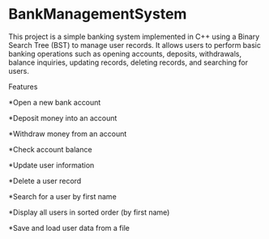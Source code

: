 # BankManagementSystem
This project is a simple banking system implemented in C++ using a Binary Search Tree (BST) to manage user records.
It allows users to perform basic banking operations such as opening accounts, deposits, withdrawals, balance inquiries, updating records, deleting records, and searching for users.

Features

*Open a new bank account

*Deposit money into an account

*Withdraw money from an account

*Check account balance

*Update user information

*Delete a user record

*Search for a user by first name

*Display all users in sorted order (by first name)

*Save and load user data from a file
